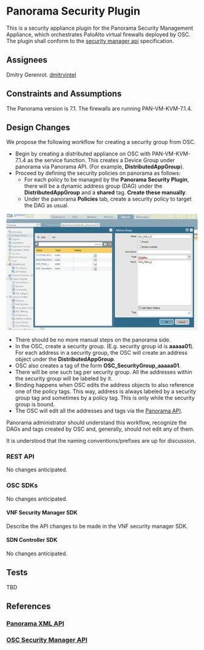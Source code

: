 # Panorama Security Plugin
This is a security appliance plugin for the Panorama Security Management Appliance, which orchestrates PaloAlto virtual firewalls deployed by OSC. The plugin shall conform to the [security manager api](https://github.com/opensecuritycontroller/security-mgr-api) specification.

## Assignees
Dmitry Gerenrot. [dmitryintel](https://github.com/dmitryintel)


## Constraints and Assumptions
The Panorama version is 7.1. The firewalls are running PAN-VM-KVM-7.1.4.

## Design Changes

We propose the following workflow for creating a security group from OSC.

- Begin by creating a distributed appliance on OSC with PAN-VM-KVM-7.1.4 as the service function. This creates a Device Group under panorama via Panorama API. (For example, **DistributedAppGroup**).
- Proceed by defining the security policies on panorama as follows:
	- For each policy to be managed by the **Panorama Security Plugin**, there will be a dynamic address group (DAG) under the **DistributedAppGroup** and a __shared__ tag. __Create these manually__.
	- Under the panorama **Policies** tab, create a security policy to target the DAG as usual.
	
![](./images/AddressGroups.PNG)

- There should be no more manual steps on the panorama side.
- In the OSC, create a security group. (E.g. security group id is **aaaaa01**). For each address in a security group, the OSC will create an address object under the **DistributedAppGroup**.
- OSC also creates a tag of the form  **OSC_SecurityGroup_aaaaa01**.
- There will be one such tag per security group. All the addresses within the security group will be labeled by it.
- Binding happens when OSC edits the address objects to also reference one of the policy tags. This way, address is always labeled by a security group tag and sometimes by a policy tag. This is only while the security group is bound.
- The OSC will edit all the addresses and tags via the [Panorama API](https://www.paloaltonetworks.com/documentation/71/pan-os/xml-api).

Panorama administrator should understand this workflow, recognize the DAGs and tags created by OSC and, generally, should not edit any of them.

It is understood that the naming conventions/prefixes are up for discussion.

### REST API 
No changes anticipated.

### OSC SDKs
No changes anticipated.
#### VNF Security Manager SDK
Describe the API changes to be made in the VNF security manager SDK. 

#### SDN Controller SDK
No changes anticipated.

## Tests
TBD
## References
### [Panorama XML API](https://www.paloaltonetworks.com/documentation/71/pan-os/xml-api)
### [OSC Security Manager API](https://github.com/opensecuritycontroller/security-mgr-api)


